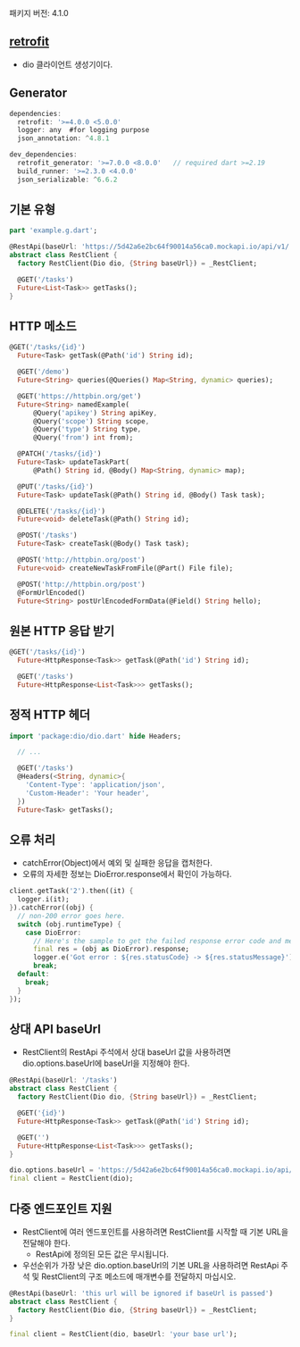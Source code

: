 패키지 버전: 4.1.0

## [retrofit](https://pub.dev/packages/retrofit)

- dio 클라이언트 생성기이다.

## Generator

```dart
dependencies:
  retrofit: '>=4.0.0 <5.0.0'
  logger: any  #for logging purpose
  json_annotation: ^4.8.1

dev_dependencies:
  retrofit_generator: '>=7.0.0 <8.0.0'   // required dart >=2.19
  build_runner: '>=2.3.0 <4.0.0'
  json_serializable: ^6.6.2
```

## 기본 유형

```dart
part 'example.g.dart';

@RestApi(baseUrl: 'https://5d42a6e2bc64f90014a56ca0.mockapi.io/api/v1/')
abstract class RestClient {
  factory RestClient(Dio dio, {String baseUrl}) = _RestClient;

  @GET('/tasks')
  Future<List<Task>> getTasks();
}
```

## HTTP 메소드

```dart
@GET('/tasks/{id}')
  Future<Task> getTask(@Path('id') String id);

  @GET('/demo')
  Future<String> queries(@Queries() Map<String, dynamic> queries);

  @GET('https://httpbin.org/get')
  Future<String> namedExample(
      @Query('apikey') String apiKey,
      @Query('scope') String scope,
      @Query('type') String type,
      @Query('from') int from);

  @PATCH('/tasks/{id}')
  Future<Task> updateTaskPart(
      @Path() String id, @Body() Map<String, dynamic> map);

  @PUT('/tasks/{id}')
  Future<Task> updateTask(@Path() String id, @Body() Task task);

  @DELETE('/tasks/{id}')
  Future<void> deleteTask(@Path() String id);

  @POST('/tasks')
  Future<Task> createTask(@Body() Task task);

  @POST('http://httpbin.org/post')
  Future<void> createNewTaskFromFile(@Part() File file);

  @POST('http://httpbin.org/post')
  @FormUrlEncoded()
  Future<String> postUrlEncodedFormData(@Field() String hello);
```

## 원본 HTTP 응답 받기

```dart
@GET('/tasks/{id}')
  Future<HttpResponse<Task>> getTask(@Path('id') String id);

  @GET('/tasks')
  Future<HttpResponse<List<Task>>> getTasks();
```

## 정적 HTTP 헤더

```dart
import 'package:dio/dio.dart' hide Headers;

  // ...

  @GET('/tasks')
  @Headers(<String, dynamic>{
    'Content-Type': 'application/json',
    'Custom-Header': 'Your header',
  })
  Future<Task> getTasks();
```

## 오류 처리

- catchError(Object)에서 예외 및 실패한 응답을 캡처한다.
- 오류의 자세한 정보는 DioError.response에서 확인이 가능하다.

```dart
client.getTask('2').then((it) {
  logger.i(it);
}).catchError((obj) {
  // non-200 error goes here.
  switch (obj.runtimeType) {
    case DioError:
      // Here's the sample to get the failed response error code and message
      final res = (obj as DioError).response;
      logger.e('Got error : ${res.statusCode} -> ${res.statusMessage}');
      break;
  default:
    break;
  }
});
```

## 상대 API baseUrl

- RestClient의 RestApi 주석에서 상대 baseUrl 값을 사용하려면 dio.options.baseUrl에 baseUrl을 지정해야 한다.

```dart
@RestApi(baseUrl: '/tasks')
abstract class RestClient {
  factory RestClient(Dio dio, {String baseUrl}) = _RestClient;

  @GET('{id}')
  Future<HttpResponse<Task>> getTask(@Path('id') String id);

  @GET('')
  Future<HttpResponse<List<Task>>> getTasks();
}
```

```dart
dio.options.baseUrl = 'https://5d42a6e2bc64f90014a56ca0.mockapi.io/api/v1';
final client = RestClient(dio);
```

## 다중 엔드포인트 지원

- RestClient에 여러 엔드포인트를 사용하려면 RestClient를 시작할 때 기본 URL을 전달해야 한다.
  - RestApi에 정의된 모든 값은 무시됩니다.
- 우선순위가 가장 낮은 dio.option.baseUrl의 기본 URL을 사용하려면 RestApi 주석 및 RestClient의 구조 메소드에 매개변수를 전달하지 마십시오.

```dart
@RestApi(baseUrl: 'this url will be ignored if baseUrl is passed')
abstract class RestClient {
  factory RestClient(Dio dio, {String baseUrl}) = _RestClient;
}
```

```dart
final client = RestClient(dio, baseUrl: 'your base url');
```
